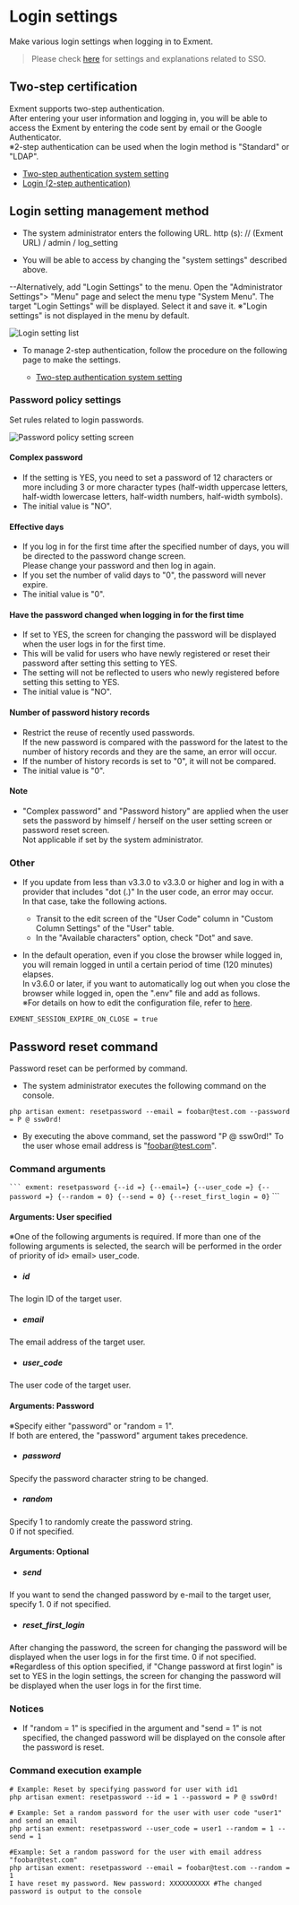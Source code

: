 # Login settings
Make various login settings when logging in to Exment.

> Please check [here](/login_sso) for settings and explanations related to SSO.


## Two-step certification
Exment supports two-step authentication.  
After entering your user information and logging in, you will be able to access the Exment by entering the code sent by email or the Google Authenticator.  
※2-step authentication can be used when the login method is "Standard" or "LDAP".  

- [Two-step authentication system setting](/login_2factor_setting)
- [Login (2-step authentication)](/login_2factor)

## Login setting management method

- The system administrator enters the following URL.
http (s): // (Exment URL) / admin / log_setting
* You will be able to access by changing the "system settings" described above.

--Alternatively, add "Login Settings" to the menu.
Open the "Administrator Settings"> "Menu" page and select the menu type "System Menu". The target "Login Settings" will be displayed. Select it and save it.
※"Login settings" is not displayed in the menu by default.

![Login setting list](img/login/login_setting4.png)

- To manage 2-step authentication, follow the procedure on the following page to make the settings.

    - [Two-step authentication system setting](/login_2factor_setting)


### Password policy settings
Set rules related to login passwords.

![Password policy setting screen](img/system_setting/system_setting_password.png)

#### Complex password
- If the setting is YES, you need to set a password of 12 characters or more including 3 or more character types (half-width uppercase letters, half-width lowercase letters, half-width numbers, half-width symbols).
- The initial value is "NO".

#### Effective days
- If you log in for the first time after the specified number of days, you will be directed to the password change screen.  
Please change your password and then log in again.  
- If you set the number of valid days to "0", the password will never expire.  
- The initial value is "0".  

#### Have the password changed when logging in for the first time
- If set to YES, the screen for changing the password will be displayed when the user logs in for the first time.  
- This will be valid for users who have newly registered or reset their password after setting this setting to YES.  
- The setting will not be reflected to users who newly registered before setting this setting to YES.  
- The initial value is "NO".  

#### Number of password history records
- Restrict the reuse of recently used passwords.  
If the new password is compared with the password for the latest to the number of history records and they are the same, an error will occur.  
- If the number of history records is set to "0", it will not be compared.  
- The initial value is "0".  

#### Note

- <span class = "small"> "Complex password" and "Password history" are applied when the user sets the password by himself / herself on the user setting screen or password reset screen.  
Not applicable if set by the system administrator. </span>


### Other
- If you update from less than v3.3.0 to v3.3.0 or higher and log in with a provider that includes "dot (.)" In the user code, an error may occur.  
In that case, take the following actions.  
    - Transit to the edit screen of the "User Code" column in "Custom Column Settings" of the "User" table.  
    - In the "Available characters" option, check "Dot" and save.  


- In the default operation, even if you close the browser while logged in, you will remain logged in until a certain period of time (120 minutes) elapses.  
In v3.6.0 or later, if you want to automatically log out when you close the browser while logged in, open the ".env" file and add as follows.  
※For details on how to edit the configuration file, refer to [here](/config).

~~~
EXMENT_SESSION_EXPIRE_ON_CLOSE = true
~~~




## Password reset command
Password reset can be performed by command.

- The system administrator executes the following command on the console.  

~~~
php artisan exment: resetpassword --email = foobar@test.com --password = P @ ssw0rd!
~~~

- By executing the above command, set the password "P @ ssw0rd!" To the user whose email address is "foobar@test.com".  


### Command arguments

`` ```
exment: resetpassword {--id =} {--email=} {--user_code =} {--password =} {--random = 0} {--send = 0} {--reset_first_login = 0}
`` ```

#### Arguments: User specified
※One of the following arguments is required. If more than one of the following arguments is selected, the search will be performed in the order of priority of id> email> user_code.  

- ##### id  
The login ID of the target user.

- ##### email  
The email address of the target user.

- ##### user_code  
The user code of the target user.


#### Arguments: Password
※Specify either "password" or "random = 1".  
If both are entered, the "password" argument takes precedence.  

- ##### password  
Specify the password character string to be changed.

- ##### random  
Specify 1 to randomly create the password string.  
0 if not specified.

#### Arguments: Optional

- ##### send
If you want to send the changed password by e-mail to the target user, specify 1. 0 if not specified.

- ##### reset_first_login  
After changing the password, the screen for changing the password will be displayed when the user logs in for the first time. 0 if not specified.  
※Regardless of this option specified, if "Change password at first login" is set to YES in the login settings, the screen for changing the password will be displayed when the user logs in for the first time.

### Notices
- If "random = 1" is specified in the argument and "send = 1" is not specified, the changed password will be displayed on the console after the password is reset.


### Command execution example

~~~
# Example: Reset by specifying password for user with id1
php artisan exment: resetpassword --id = 1 --password = P @ ssw0rd!

# Example: Set a random password for the user with user code "user1" and send an email
php artisan exment: resetpassword --user_code = user1 --random = 1 --send = 1

#Example: Set a random password for the user with email address "foobar@test.com"
php artisan exment: resetpassword --email = foobar@test.com --random = 1
I have reset my password. New password: XXXXXXXXXX #The changed password is output to the console
~~~